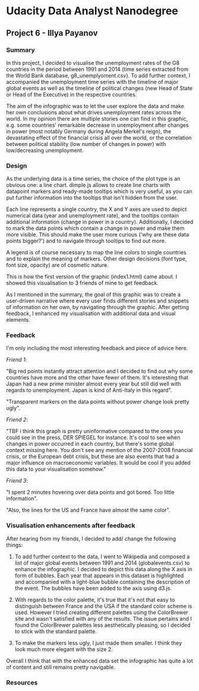 # Udacity Data Analyst Nanodegree
## Project 6 - Illya Payanov

### Summary

In this project, I decided to visualise the unemployment rates of the G8 countries in the period between 1991 and 2014 (time series extracted from the World Bank database, g8_unemplyoment.csv). To add further context, I accompanied the unemployment time series with the timeline of major global events as well as the timeline of political changes (new Head of State or Head of the Executive) in the respective countries.

The aim of the infographic was to let the user explore the data and make her own conclusions about what drives unemployment rates across the world. In my opinion there are multiple stories one can find in this graphic, e.g. some countries' remarkable decrease in unemployment after changes in power (most notably Germany during Angela Merkel's reign), the devastating effect of the financial crisis all over the world, or the correlation between political stability (low number of changes in power) with low/decreasing unemployment. 

### Design

As the underlying data is a time series, the choice of the plot type is an obvious one: a line chart. dimple.js allows to create line charts with datapoint markers and ready-made tooltips which is very useful, as you can put further information into the tooltips that isn't hidden from the user. 

Each line represents a single country, the X and Y axes are used to depict numerical data (year and unemployment rate), and the tooltips contain additional information (change in power in a country). Additionally, I decided to mark the data points which contain a change in power and make them more visible. This should make the user more curious ('why are these data points bigger?') and to navigate through tooltips to find out more.

A legend is of course necessary to map the line colors to single countries and to explain the meaning of markers.
Other design decisions (font type, font size, opacity) are of cosmetic nature.

This is how the first version of the graphic (index1.html) came about. I showed this visualisation to 3 friends of mine to get feedback.

As I mentioned in the summary, the goal of this graphic was to create a user-driven narrative where every user finds different stories and snippets of information on her own, by navigating through the graphic. After getting feedback, I enhanced my visualisation with additional data and visual elements.

### Feedback

I'm only including the most interesting feedback and piece of advice here.

*Friend 1*: 

"Big red points instantly attract attention and I decided to find out why some countries have more and the other have fewer of them. It's interesting that Japan had a new prime minister almost every year but still did well with regards to unemployment. Japan is kind of Anti-Italy in this regard".

"Transparent markers on the data points without power change look pretty ugly".

*Friend 2*:

"TBF i think this graph is pretty uninformative compared to the ones you could see in the press, DER SPIEGEL for instance. It's cool to see when changes in power occurred in each country, but there's some global context missing here. You don't see any mention of the 2007-2008 financial crisis, or the European debt crisis, but these are also events that had a major influence on macroeconomic variables. It would be cool if you added this data to your visualisation somehow."

*Friend 3*:

"I spent 2 minutes hovering over data points and got bored. Too little information".

"Also, the lines for the US and France have almost the same color".

### Visualisation enhancements after feedback

After hearing from my friends, I decided to add/ change the following things:

1) To add further context to the data, I went to Wikipedia and composed a list of major global events between 1991 and 2014 (globalevents.csv) to enhance the infographic. I decided to depict this data along the X axis in form of bubbles. Each year that appears in this dataset is highlighted and accompanied with a light-blue bubble containing the description of the event. The bubbles have been added to the axis using d3.js.

2) With regards to the color palette, it's true that it's not that easy to distinguish between France and the USA if the standard color scheme is used. However I tried creating different palettes using the ColorBrewer site and wasn't satisfied with any of the results. The issue pertains and I found the ColorBrewer palettes less aesthetically pleasing, so I decided to stick with the standard palette.

3) To make the markers less ugly, I just made them smaller. I think they look much more elegant with the size 2.

Overall I think that with the enhanced data set the infographic has quite a lot of content and still remains pretty navigable.

### Resources

